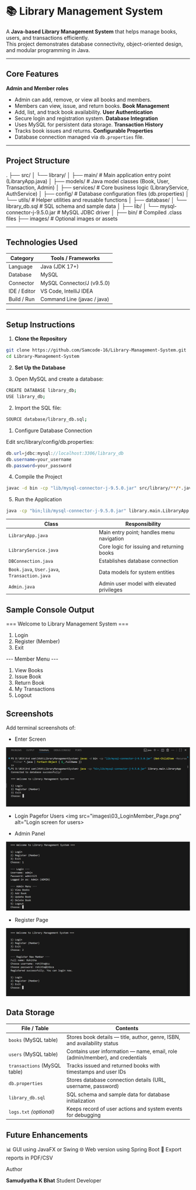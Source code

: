 # 📚 Library Management System  

A **Java-based Library Management System** that helps manage books, users, and transactions efficiently.  
This project demonstrates database connectivity, object-oriented design, and modular programming in Java.

---

## Core Features

  **Admin and Member roles**
  - Admin can add, remove, or view all books and members.
  - Members can view, issue, and return books.
  **Book Management**
  - Add, list, and track book availability.
  **User Authentication**
  - Secure login and registration system.
  **Database Integration**
  - Uses MySQL for persistent data storage.
  **Transaction History**
  - Tracks book issues and returns.
  **Configurable Properties**
  - Database connection managed via `db.properties` file.

---

## Project Structure

.
├── src/
│ └── library/
│ ├── main/ # Main application entry point (LibraryApp.java)
│ ├── models/ # Java model classes (Book, User, Transaction, Admin)
│ ├── services/ # Core business logic (LibraryService, AuthService)
│ ├── config/ # Database configuration files (db.properties)
│ └── utils/ # Helper utilities and reusable functions
│
├── database/
│ └── library_db.sql # SQL schema and sample data
│
├── lib/
│ └── mysql-connector-j-9.5.0.jar # MySQL JDBC driver
│
├── bin/ # Compiled .class files
├── images/ # Optional images or assets


---

##  Technologies Used

| Category     | Tools / Frameworks          |
| ------------ | --------------------------- |
| Language     | Java (JDK 17+)              |
| Database     | MySQL                       |
| Connector    | MySQL Connector/J (v9.5.0)  |
| IDE / Editor | VS Code, IntelliJ IDEA      |
| Build / Run  | Command Line (javac / java) |

---

##  Setup Instructions

1. **Clone the Repository**

```bash
git clone https://github.com/Samcode-16/Library-Management-System.git
cd Library-Management-System
```

2. **Set Up the Database**

1. Open MySQL and create a database:

``` bash
CREATE DATABASE library_db;
USE library_db;
```

2. Import the SQL file:
```bash
SOURCE database/library_db.sql;
```

1. Configure Database Connection

Edit src/library/config/db.properties:

```java
db.url=jdbc:mysql://localhost:3306/library_db
db.username=your_username
db.password=your_password
```

4. Compile the Project

```bash
javac -d bin -cp "lib/mysql-connector-j-9.5.0.jar" src/library/**/*.java
```

5. Run the Application

```bash
java -cp "bin;lib/mysql-connector-j-9.5.0.jar" library.main.LibraryApp
```

| Class                                        | Responsibility                             |
| -------------------------------------------- | ------------------------------------------ |
| `LibraryApp.java`                            | Main entry point; handles menu navigation  |
| `LibraryService.java`                        | Core logic for issuing and returning books |
| `DBConnection.java`                          | Establishes database connection            |
| `Book.java`, `User.java`, `Transaction.java` | Data models for system entities            |
| `Admin.java`                                 | Admin user model with elevated privileges  |

## Sample Console Output

=== Welcome to Library Management System ===
1) Login
2) Register (Member)
3) Exit

--- Member Menu ---
1) View Books
2) Issue Book
3) Return Book
4) My Transactions
5) Logout

## Screenshots

Add terminal screenshots of:

- Enter Screen
<img src="images\01_Welcome_Page.png" alt = "Entering screen">

- Login Pagefor Users
<img src="images\03_LoginMember_Page.png" alt="Login screen for users>

- Admin Panel
<img src="images\02_LoginAdmin_Page.png" alt="Login for admins">

- Register Page
<img src="images\04_RegisterMember_Page.png" alt="Register member page">

##  Data Storage

| File / Table                 | Contents                                                                      |
| ---------------------------- | ----------------------------------------------------------------------------- |
| `books` (MySQL table)        | Stores book details — title, author, genre, ISBN, and availability status     |
| `users` (MySQL table)        | Contains user information — name, email, role (admin/member), and credentials |
| `transactions` (MySQL table) | Tracks issued and returned books with timestamps and user IDs                 |
| `db.properties`              | Stores database connection details (URL, username, password)                  |
| `library_db.sql`             | SQL schema and sample data for database initialization                        |
| `logs.txt` *(optional)*      | Keeps record of user actions and system events for debugging                  |


## Future Enhancements

📊 GUI using JavaFX or Swing
🌐 Web version using Spring Boot
🧾 Export reports in PDF/CSV

Author

**Samudyatha K Bhat**
Student Developer